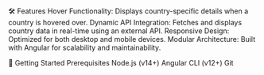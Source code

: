 🛠️ Features
Hover Functionality: Displays country-specific details when a country is hovered over.
Dynamic API Integration: Fetches and displays country data in real-time using an external API.
Responsive Design: Optimized for both desktop and mobile devices.
Modular Architecture: Built with Angular for scalability and maintainability.

🚀 Getting Started
Prerequisites
Node.js (v14+)
Angular CLI (v12+)
Git
